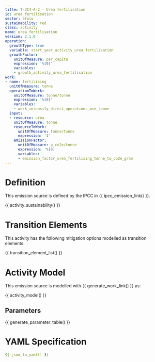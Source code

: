 ```yaml
---
title: T-3C4-A-2 - Urea fertilisation
id: urea_fertilisation
sector: afolu
sustainability: red
class: activity
name: urea_fertilisation
version: 2.1.0
operation:
  growthType: true
  variable: start_year_activity_urea_fertilisation
  growthFactor:
    unitOfMeasure: per_capita
    expression: '%[0]'
    variables:
    - growth_activity_urea_fertilisation
work:
- name: fertilising
  unitOfMeasure: tonne
  operationToWork:
    unitOfMeasure: tonne/tonne
    expression: '%[0]'
    variables:
    - work_intensity_direct_operations_use_tonne
  input:
  - resource: urea
    unitOfMeasure: tonne
    resourceToWork:
      unitOfMeasure: tonne/tonne
      expression: '1'
    emissionFactor:
      unitOfMeasure: g_co2e/tonne
      expression: '%[0]'
      variables:
      - emission_factor_urea_fertilising_tonne_to_co2e_gram
---
```

# Definition
This emission source is defined by the IPCC in {{ ipcc_emission_link() }}.


{{ activity_sustainability() }}

# Transition Elements

This activity has the following mitigation options modelled as transition elements:

{{ transition_element_list() }}

# Activity Model
This emission source is modelled with {{ generate_work_link() }} as:

{{ activity_model() }}

## Parameters

{{ generate_parameter_table() }}

# YAML Specification

```yaml
{{ json_to_yaml() }}
```